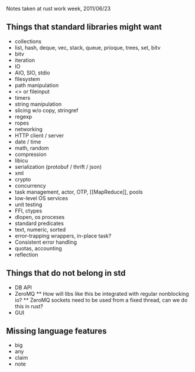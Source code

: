 Notes taken at rust work week, 2011/06/23

## Things that standard libraries might want

* collections
 * list, hash, deque, vec, stack, queue, prioque, trees, set, bitv
 * bitv
 * iteration
* IO
 * AIO, SIO, stdio
 * filesystem
 * path manipulation
 * <> or fileinput
 * timers
* string manipulation
 * slicing w/o copy, stringref
 * regexp
 * ropes
* networking
 * HTTP client / server
* date / time
* math, random
* compression
* libicu
* serialization (protobuf / thrift / json)
* xml
* crypto
* concurrency
 * task management, actor, OTP, [[MapReduce]], pools
* low-level OS services
* unit testing
* FFI, ctypes
* dlopen, os proceses
* standard predicates
 * text, numeric, sorted
* error-trapping wrappers, in-place task?
 * Consistent error handling
* quotas, accounting
* reflection

## Things that do not belong in std
* DB API
* ZeroMQ
** How will libs like this be integrated with regular nonblocking io?
** ZeroMQ sockets need to be used from a fixed thread, can we do this in rust?
* GUI

## Missing language features
* big
* any
* claim
* note
